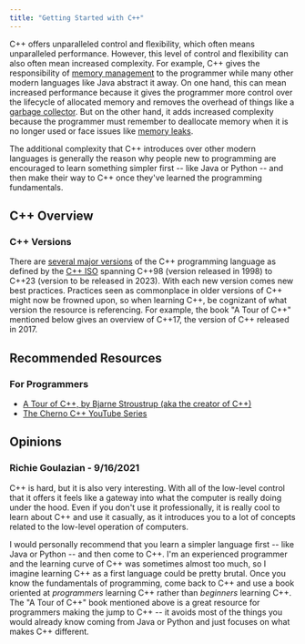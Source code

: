 ```yaml
---
title: "Getting Started with C++"
---
```


C++ offers unparalleled control and flexibility, which often means unparalleled performance. However, this level of control and flexibility can also often mean increased complexity. For example, C++ gives the responsibility of [memory management](https://www.programiz.com/cpp-programming/memory-management) to the programmer while many other modern languages like Java abstract it away. On one hand, this can mean increased performance because it gives the programmer more control over the lifecycle of allocated memory and removes the overhead of things like a [garbage collector](https://en.wikipedia.org/wiki/Garbage_collection_(computer_science)). But on the other hand, it adds increased complexity because the programmer must remember to deallocate memory when it is no longer used or face issues like [memory leaks](https://en.wikipedia.org/wiki/Memory_leak).

The additional complexity that C++ introduces over other modern languages is generally the reason why people new to programming are encouraged to learn something simpler first -- like Java or Python -- and then make their way to C++ once they've learned the programming fundamentals.

## C++ Overview

### C++ Versions

There are [several major versions](https://en.wikipedia.org/wiki/C%2B%2B#Standardization) of the C++ programming language as defined by the [C++ ISO](https://isocpp.org/) spanning C++98 (version released in 1998) to C++23 (version to be released in 2023). With each new version comes new best practices. Practices seen as commonplace in older versions of C++ might now be frowned upon, so when learning C++, be cognizant of what version the resource is referencing. For example, the book "A Tour of C++" mentioned below gives an overview of C++17, the version of C++ released in 2017. 

## Recommended Resources

### For Programmers

* [A Tour of C++, by Bjarne Stroustrup (aka the creator of C++)](https://www.amazon.com/Tour-2nd-Depth-Bjarne-Stroustrup/dp/0134997832)
* [The Cherno C++ YouTube Series](https://www.youtube.com/watch?v=18c3MTX0PK0&list=PLlrATfBNZ98dudnM48yfGUldqGD0S4FFb&index=1)

## Opinions

### Richie Goulazian - 9/16/2021

C++ is hard, but it is also very interesting. With all of the low-level control that it offers it feels like a gateway into what the computer is really doing under the hood. Even if you don't use it professionally, it is really cool to learn about C++ and use it casually, as it introduces you to a lot of concepts related to the low-level operation of computers.

I would personally recommend that you learn a simpler language first -- like Java or Python -- and then come to C++. I'm an experienced programmer and the learning curve of C++ was sometimes almost too much, so I imagine learning C++ as a first language could be pretty brutal. Once you know the fundamentals of programming, come back to C++ and use a book oriented at *programmers* learning C++ rather than *beginners* learning C++. The "A Tour of C++" book mentioned above is a great resource for programmers making the jump to C++ -- it avoids most of the things you would already know coming from Java or Python and just focuses on what makes C++ different.
